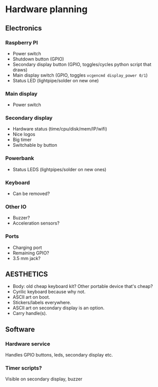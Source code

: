 # Hardware planning

## Electronics

### Raspberry PI

- Power switch
- Shutdown button (GPIO)
- Secondary display button (GPIO, toggles/cycles python script that draws)
- Main display switch (GPIO, toggles `vcgencmd display_power 0/1`)
- Status LED (lightpipe/solder on new one)

### Main display

- Power switch

### Secondary display

- Hardware status (time/cpu/disk/mem/IP/wifi)
- Nice logos
- Big timer
- Switchable by button

### Powerbank

- Status LEDS (lightpipes/solder on new ones)

### Keyboard

- Can be removed?

### Other IO

- Buzzer?
- Acceleration sensors?

### Ports

- Charging port
- Remaining GPIO?
- 3.5 mm jack?

## AESTHETICS

- Body: old cheap keyboard kit? Other portable device that's cheap?
- Cyrilic keyboard because why not.
- ASCII art on boot.
- Stickers/labels everywhere.
- ASCII art on secondary display is an option.
- Carry handle(s).

## Software

### Hardware service
Handles GPIO buttons, leds, secondary display etc.

### Timer scripts?
Visible on secondary display, buzzer
